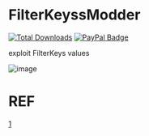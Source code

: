 # FilterKeyssModder
[![Total Downloads](https://img.shields.io/github/downloads/LuSlower/FilterKeyssModder/total.svg)](https://github.com/LuSlower/FilterKeyssModder/releases) [![PayPal Badge](https://img.shields.io/badge/PayPal-003087?logo=paypal&logoColor=fff&style=flat)](https://paypal.me/eldontweaks) 

exploit FilterKeys values

![image](https://github.com/user-attachments/assets/8ab6543d-997a-46b6-b413-c95873293a9e)

# REF
[1](https://geekhack.org/index.php?topic=41881.0)

